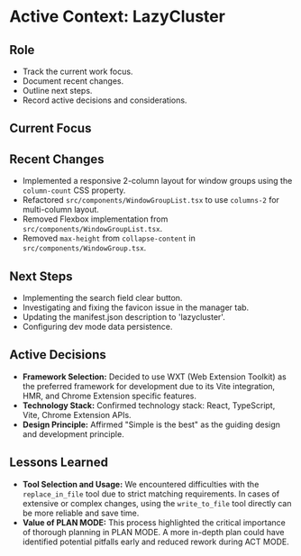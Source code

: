 # Active Context: LazyCluster

## Role

- Track the current work focus.
- Document recent changes.
- Outline next steps.
- Record active decisions and considerations.

## Current Focus

## Recent Changes

- Implemented a responsive 2-column layout for window groups using the `column-count` CSS property.
- Refactored `src/components/WindowGroupList.tsx` to use `columns-2` for multi-column layout.
- Removed Flexbox implementation from `src/components/WindowGroupList.tsx`.
- Removed `max-height` from `collapse-content` in `src/components/WindowGroup.tsx`.

## Next Steps

- Implementing the search field clear button.
- Investigating and fixing the favicon issue in the manager tab.
- Updating the manifest.json description to 'lazycluster'.
- Configuring dev mode data persistence.

## Active Decisions

- **Framework Selection:** Decided to use WXT (Web Extension Toolkit) as the preferred framework for development due to its Vite integration, HMR, and Chrome Extension specific features.
- **Technology Stack:** Confirmed technology stack: React, TypeScript, Vite, Chrome Extension APIs.
- **Design Principle:** Affirmed "Simple is the best" as the guiding design and development principle.

## Lessons Learned

- **Tool Selection and Usage:** We encountered difficulties with the `replace_in_file` tool due to strict matching requirements. In cases of extensive or complex changes, using the `write_to_file` tool directly can be more reliable and save time.
- **Value of PLAN MODE:** This process highlighted the critical importance of thorough planning in PLAN MODE. A more in-depth plan could have identified potential pitfalls early and reduced rework during ACT MODE.

